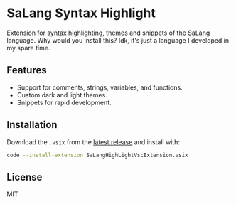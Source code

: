 # SaLang Syntax Highlight

Extension for syntax highlighting, themes and snippets of the SaLang language.
Why would you install this? Idk, it's just a language I developed in my spare time.

## Features

- Support for comments, strings, variables, and functions.
- Custom dark and light themes.
- Snippets for rapid development.

## Installation

Download the `.vsix` from the [latest release](https://github.com/serene1491/SaLang/releases) and install with:
```bash
code --install-extension SaLangHighLightVscExtension.vsix
```

## License

MIT
